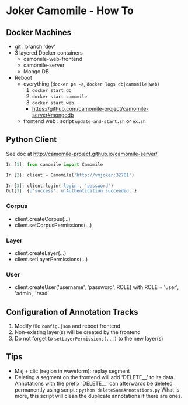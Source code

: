 # Joker Camomile - How To

## Docker Machines

-   git : branch 'dev'
-   3 layered Docker containers
    -   camomile-web-frontend
    -   camomile-server
    -   Mongo DB
-   Reboot
    -   everything (`docker ps -a`, `docker logs db|camomile|web`)
        1.   `docker start db`
        2.   `docker start camomile`
        3.   `docker start web`
        -   <https://github.com/camomile-project/camomile-server#mongodb>
    -   frontend web : script `update-and-start.sh` or `ex.sh`


## Python Client

See doc at <http://camomile-project.github.io/camomile-server/>

``` python
In [1]: from camomile import Camomile

In [2]: client = Camomile('http://vmjoker:32781')

In [3]: client.login('login', 'password')
Out[3]: {u'success': u'Authentication succeeded.'}
```

### Corpus

-   client.createCorpus(...)
-   client.setCorpusPermissions(...)

### Layer

-   client.createLayer(...)
-   client.setLayerPermissions(...)

### User

-   client.createUser('username', 'password', ROLE)
        with ROLE = 'user', 'admin', 'read'


## Configuration of Annotation Tracks

1.  Modify file `config.json` and reboot frontend
2.  Non-existing layer(s) will be created by the frontend
3.  Do not forget to ```setLayerPermissions(...)``` to the new layer(s)


## Tips

-   Maj + clic (region in waveform): replay segment
-   Deleting a segment on the frontend will add 'DELETE__' to its data.
    Annotations with the prefix 'DELETE__' can afterwards be deleted 
    permanently using script : 
        ```python deleteSameAnnotations.py```
    What is more, this script will clean the duplicate annotations if
    there are ones.
